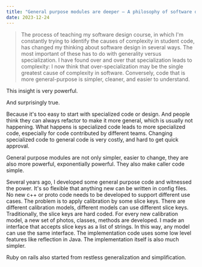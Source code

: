 ```yaml
---
title: "General purpose modules are deeper – A philosophy of software design quotes"
date: 2023-12-24
---
```


<blockquote>The process of teaching my software design course, in which I'm constantly trying to identify the causes of complexity in student code, has changed my thinking about software design in several ways. The most important of these has to do with generality versus specialization. I have found over and over that specialization leads to complexity: I now think that over-specialization may be the single greatest cause of complexity in software. Conversely, code that is more general-purpose is simpler, cleaner, and easier to understand.</blockquote>
This insight is very powerful.

And surprisingly true.

Because it's too easy to start with specialized code or design. And people think they can always refactor to make it more general, which is usually not happening. What happens is specialized code leads to more specialized code, especially for code contributed by different teams. Changing specialized code to general code is very costly, and hard to get quick approval.

General purpose modules are not only simpler, easier to change, they are also more powerful, exponentially powerful. They also make caller code simple.

Several years ago, I developed some general purpose code and witnessed the power. It's so flexible that anything new can be written in config files. No new c++ or proto code needs to be developed to support different use cases. The problem is to apply calibration by some slice keys. There are different calibration models, different models can use different slice keys. Traditionally, the slice keys are hard coded. For every new calibration model, a new set of photos, classes, methods are developed. I made an interface that accepts slice keys as a list of strings. In this way, any model can use the same interface. The implementation code uses some low level features like reflection in Java. The implementation itself is also much simpler.

Ruby on rails also started from restless generalization and simplification.
